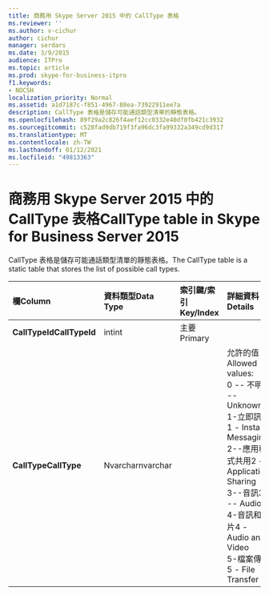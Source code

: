 ```yaml
---
title: 商務用 Skype Server 2015 中的 CallType 表格
ms.reviewer: ''
ms.author: v-cichur
author: cichur
manager: serdars
ms.date: 3/9/2015
audience: ITPro
ms.topic: article
ms.prod: skype-for-business-itpro
f1.keywords:
- NOCSH
localization_priority: Normal
ms.assetid: a1d7187c-f851-4967-88ea-73922911ee7a
description: CallType 表格是儲存可能通話類型清單的靜態表格。
ms.openlocfilehash: 89f29a2c826f4aef12cc0332e40df0fb421c3932
ms.sourcegitcommit: c528fad9db719f3fa96dc3fa99332a349cd9d317
ms.translationtype: MT
ms.contentlocale: zh-TW
ms.lasthandoff: 01/12/2021
ms.locfileid: "49813363"
---
```

# <a name="calltype-table-in-skype-for-business-server-2015"></a><span data-ttu-id="3f245-103">商務用 Skype Server 2015 中的 CallType 表格</span><span class="sxs-lookup"><span data-stu-id="3f245-103">CallType table in Skype for Business Server 2015</span></span>
 
<span data-ttu-id="3f245-104">CallType 表格是儲存可能通話類型清單的靜態表格。</span><span class="sxs-lookup"><span data-stu-id="3f245-104">The CallType table is a static table that stores the list of possible call types.</span></span>
  
|<span data-ttu-id="3f245-105">**欄**</span><span class="sxs-lookup"><span data-stu-id="3f245-105">**Column**</span></span>|<span data-ttu-id="3f245-106">**資料類型**</span><span class="sxs-lookup"><span data-stu-id="3f245-106">**Data Type**</span></span>|<span data-ttu-id="3f245-107">**索引鍵/索引**</span><span class="sxs-lookup"><span data-stu-id="3f245-107">**Key/Index**</span></span>|<span data-ttu-id="3f245-108">**詳細資料**</span><span class="sxs-lookup"><span data-stu-id="3f245-108">**Details**</span></span>|
|:-----|:-----|:-----|:-----|
|<span data-ttu-id="3f245-109">**CallTypeId**</span><span class="sxs-lookup"><span data-stu-id="3f245-109">**CallTypeId**</span></span> <br/> |<span data-ttu-id="3f245-110">int</span><span class="sxs-lookup"><span data-stu-id="3f245-110">int</span></span>  <br/> |<span data-ttu-id="3f245-111">主要</span><span class="sxs-lookup"><span data-stu-id="3f245-111">Primary</span></span>  <br/> ||
|<span data-ttu-id="3f245-112">**CallType**</span><span class="sxs-lookup"><span data-stu-id="3f245-112">**CallType**</span></span> <br/> |<span data-ttu-id="3f245-113">Nvarchar</span><span class="sxs-lookup"><span data-stu-id="3f245-113">nvarchar</span></span>  <br/> || <span data-ttu-id="3f245-114">允許的值：</span><span class="sxs-lookup"><span data-stu-id="3f245-114">Allowed values:</span></span> <br/>  <span data-ttu-id="3f245-115">0 -- 不明</span><span class="sxs-lookup"><span data-stu-id="3f245-115">0 -- Unknown</span></span> <br/>  <span data-ttu-id="3f245-116">1-立即訊息</span><span class="sxs-lookup"><span data-stu-id="3f245-116">1 - Instant Messaging</span></span> <br/>  <span data-ttu-id="3f245-117">2--應用程式共用</span><span class="sxs-lookup"><span data-stu-id="3f245-117">2 -- Application Sharing</span></span> <br/>  <span data-ttu-id="3f245-118">3--音訊</span><span class="sxs-lookup"><span data-stu-id="3f245-118">3 -- Audio</span></span> <br/>  <span data-ttu-id="3f245-119">4-音訊和影片</span><span class="sxs-lookup"><span data-stu-id="3f245-119">4 - Audio and Video</span></span> <br/>  <span data-ttu-id="3f245-120">5-檔案傳輸</span><span class="sxs-lookup"><span data-stu-id="3f245-120">5 - File Transfer</span></span> <br/> |
   

